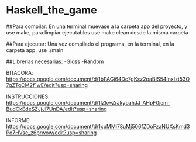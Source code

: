 # Haskell_the_game
##Para compilar:
En una terminal muevase a la carpeta app del proyecto, y use make, para limpiar ejecutables use make clean desde la misma carpeta

##Para ejecutar:
Una vez compilado el programa, en la terminal, en la carpeta app, use ./main

##Librerias necesarias:
-Gloss
-Random

BITACORA: https://docs.google.com/document/d/1bPAGj64Dc7gKxz2paBIS54InxIzt53O7qZTqCM2f1wE/edit?usp=sharing

INSTRUCCIONES: https://docs.google.com/document/d/1IZkwZrJkybahJJ_AHpF0jcm-BudCkEdeSZJjJl7UnDA/edit?usp=sharing

INFORME: https://docs.google.com/document/d/1xpMMi78uMj506fZDoFzaNUXsKmd3Po7HVse_z6prwow/edit?usp=sharing
